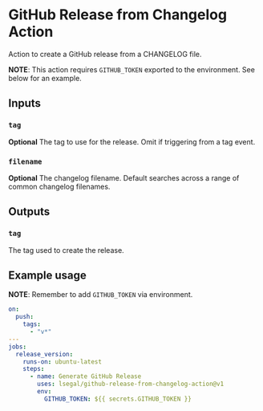 # GitHub Release from Changelog Action

Action to create a GitHub release from a CHANGELOG file.

**NOTE**: This action requires `GITHUB_TOKEN` exported to the environment. See
below for an example.

## Inputs

### `tag`

**Optional** The tag to use for the release. Omit if triggering from a tag event.

### `filename`

**Optional** The changelog filename. Default searches across a range of
common changelog filenames.

## Outputs

### `tag`

The tag used to create the release.

## Example usage

**NOTE**: Remember to add `GITHUB_TOKEN` via environment.

```yaml
on:
  push:
    tags:
      - "v*"
---
jobs:
  release_version:
    runs-on: ubuntu-latest
    steps:
      - name: Generate GitHub Release
        uses: lsegal/github-release-from-changelog-action@v1
        env:
          GITHUB_TOKEN: ${{ secrets.GITHUB_TOKEN }}
```
